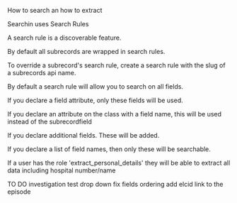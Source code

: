 How to search an how to extract

Searchin uses Search Rules

A search rule is a discoverable feature.

By default all subrecords are wrapped in search rules.

To override a subrecord's search rule, create a search rule with the slug of a subrecords api name.

By default a search rule will allow you to search on all fields.

If you declare a field attribute, only these fields will be used.

If you declare an attribute on the class with a field name, this will be used
instead of the subrecordfield

If you declare additional fields. These will be added.

If you declare a list of field names, then only
these will be searchable.

If a user has the role 'extract_personal_details' they will be able to extract
all data including hospital number/name

TO DO
investigation test drop down
fix fields ordering
add elcid link to the episode
